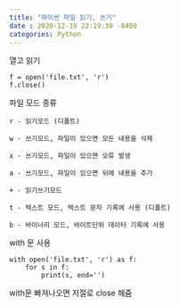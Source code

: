 ```yaml
---
title: "파이썬 파일 읽기, 쓰기"
date : 2020-12-19 22:19:30 -0400
categories: Python
---
```



열고 읽기
```
f = open('file.txt', 'r')
f.close()
```

파일 모드 종류 

```
r - 읽기모드 (디폴트)

w - 쓰기모드, 파일이 있으면 모든 내용을 삭제

x - 쓰기모드, 파일이 있으면 오류 발생

a - 쓰기모드, 파일이 있으면 뒤에 내용을 추가

+ - 읽기쓰기모드

t - 텍스트 모드, 텍스트 문자 기록에 사용 (디폴트)

b - 바이너리 모드, 바이트단위 데이터 기록에 사용

```


with 문 사용 

```
with open('file.txt', 'r') as f:
    for s in f:
        print(s, end='')
```

with문 빠져나오면 저절로 close 해줌
